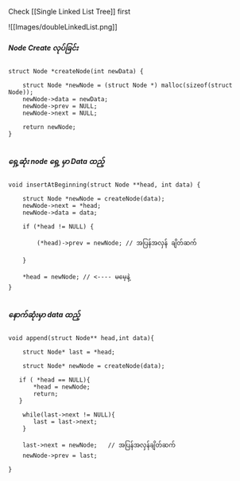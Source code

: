 
Check [[Single Linked List Tree]] first


![[Images/doubleLinkedList.png]]

##### Node Create လုပ်ခြင်း

```
struct Node *createNode(int newData) {  
  
    struct Node *newNode = (struct Node *) malloc(sizeof(struct Node));  
    newNode->data = newData;  
    newNode->prev = NULL;  
    newNode->next = NULL;  
  
    return newNode;  
}


```

##### ရှေ့ဆုံး node ရှေ့ မှာ Data ထည့်

```
void insertAtBeginning(struct Node **head, int data) {  
  
    struct Node *newNode = createNode(data);  
    newNode->next = *head;  
    newNode->data = data;  
  
    if (*head != NULL) {  
  
        (*head)->prev = newNode; // အပြန်အလှန် ချိတ်ဆက်  
  
    }  
  
    *head = newNode; // <---- မမေ့နဲ့ 
}


```
##### နောက်ဆုံးမှာ data ထည့်

```
void append(struct Node** head,int data){  
  
    struct Node* last = *head;  
  
    struct Node* newNode = createNode(data);  
  
   if ( *head == NULL){  
       *head = newNode;  
       return;  
   }  
  
    while(last->next != NULL){  
       last = last->next;  
    }  
  
    last->next = newNode;   // အပြန်အလှန်ချိတ်ဆက်  
    newNode->prev = last;  
      
}


```
